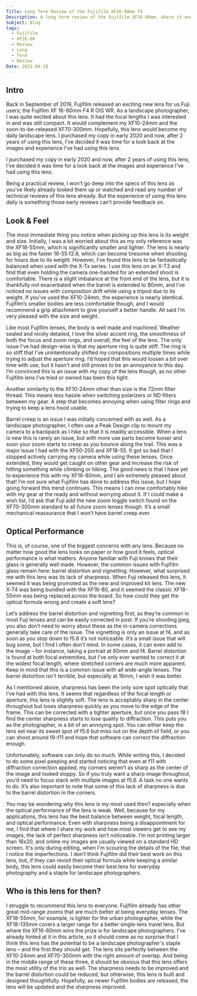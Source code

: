 ```yaml
---
Title: Long Term Review of the Fujifilm XF16-80mm f4
Description: A long term review of the Fujifilm XF16-80mm, where it excels, and where it could improve.
Subject: Blog
tags:
  - Fujifilm
  - XF16-80
  - Review
  - Long
  - Term
  - Review
Date: 2021-04-18
---
```


## Intro

Back in September of 2019, Fujifilm released an exciting new lens for us Fuji users; the Fujifilm XF 16-80mm F4 R OIS WR. As a landscape photographer, I was quite excited about this lens. It had the focal lengths I was interested in and was still compact. It would complement my XF10-24mm and the soon-to-be-released XF70-300mm. Hopefully, this lens would become my daily landscape lens. I purchased my copy in early 2020 and now, after 2 years of using this lens, I’ve decided it was time for a look back at the images and experience I’ve had using this lens.

I purchased my copy in early 2020 and now, after 2 years of using this lens, I’ve decided it was time for a look back at the images and experience I’ve had using this lens.

Being a practical review, I won’t go deep into the specs of this lens as you’ve likely already looked them up or watched and read any number of technical reviews of this lens already. But the experience of using this lens daily is something those early reviews can’t provide feedback on.

## Look & Feel

The most immediate thing you notice when picking up this lens is its weight and size. Initially, I was a bit worried about this as my only reference was the XF18-55mm, which is significantly smaller and lighter. The lens is nearly as big as the faster 16-55 f2.8, which can become tiresome when shooting for hours due to its weight. However, I’ve found this lens to be fantastically balanced when used with the X-Tx series. I use this lens on an X-T3 and find that even holding the camera one-handed for an extended shoot is comfortable. There is a slight imbalance at the front end of the lens, but it is thankfully not exacerbated when the barrel is extended to 80mm, and I’ve noticed no issues with composition drift while using a tripod due to its weight. If you’ve used the XF10-24mm, the experience is nearly identical. Fujifilm’s smaller bodies are less comfortable though, and I would recommend a grip attachment to give yourself a better handle. All said I’m very pleased with the size and weight.

Like most Fujifilm lenses, the body is well made and machined. Weather sealed and nicely detailed, I love the silver accent ring, the smoothness of both the focus and zoom rings, and overall, the feel of the lens. The only issue I’ve had design-wise is that my aperture ring is quite stiff. The ring is so stiff that I’ve unintentionally shifted my compositions multiple times while trying to adjust the aperture ring. I’d hoped that this would loosen a bit over time with use, but it hasn’t and still proves to be an annoyance to this day. I’m convinced this is an issue with my copy of the lens though, as no other Fujifilm lens I’ve tried or owned has been this tight.

Another similarity to the XF10-24mm other than size is the 72mm filter thread. This means less hassle when switching polarizers or ND filters between my gear. A step that becomes annoying when using filter rings and trying to keep a lens hood usable.

Barrel creep is an issue I was initially concerned with as well. As a landscape photographer, I often use a Peak Design clip to mount my camera to a backpack as I hike so that it is readily accessible. When a lens is new this is rarely an issue, but with more use parts become looser and soon your zoom starts to creep as you bounce along the trail. This was a major issue I had with the XF50-200 and XF18-55. It got so bad that I stopped actively carrying my camera while using these lenses. Once extended, they would get caught on other gear and increase the risk of hitting something while climbing or hiking. The good news is that I have yet to experience this with my XF16-80mm, and I am extremely pleased about that! I’m not sure what Fujifilm has done to address this issue, but I hope going forward this trend continues. This means I can now comfortably hike with my gear at the ready and without worrying about it. If I could make a wish list, I’d ask that Fuji add the new zoom toggle switch found on the XF70-300mm standard to all future zoom lenses though. It’s a small mechanical reassurance that I won’t have barrel creep ever.

## Optical Performance

This is, of course, one of the biggest concerns with any lens. Because no matter how good the lens looks on paper or how good it feels, optical performance is what matters. Anyone familiar with Fuji knows that their glass is generally well made. However, the common issues with Fujifilm glass remain here: barrel distortion and vignetting. However, what surprised me with this lens was its lack of sharpness. When Fuji released this lens, it seemed it was being promoted as the new and improved kit lens. The new X-T4 was being bundled with the XF16-80, and it seemed the classic XF18-55mm was being replaced across the board. So how could they get the optical formula wrong and create a soft lens?

Let’s address the barrel distortion and vignetting first, as they’re common in most Fuji lenses and can be easily corrected in post. If you’re shooting jpeg, you also don’t need to worry about these as the in-camera corrections generally take care of the issue. The vignetting is only an issue at f4, and as soon as you stop down to f5.6 it’s not noticeable. It’s a small issue that will bug some, but I find I often don’t mind. In some cases, it can even add to the image – for instance, taking a portrait at 80mm and f4. Barrel distortion is found at both focal extremities, but I’ve only ever wanted to correct it at the widest focal length, where stretched corners are much more apparent. Keep in mind that this is a common issue with all wide-angle lenses. The barrel distortion isn't terrible, but especially at 16mm, I wish it was better.

As I mentioned above, sharpness has been the only sore spot optically that I’ve had with this lens. It seems that regardless of the focal length or aperture, this lens is slightly soft. The lens is acceptably sharp in the center throughout but loses sharpness quickly as you move to the edge of the frame. This can be corrected with a tighter aperture, but once you pass f8 I find the center sharpness starts to lose quality to diffraction. This puts you as the photographer, in a bit of an annoying spot. You can either keep the lens set near its sweet spot of f5.6 but miss out on the depth of field, or you can shoot around f8-f11 and hope that software can correct the diffraction enough.

Unfortunately, software can only do so much. While writing this, I decided to do some pixel peeping and started noticing that even at f11 with diffraction correction applied, my corners weren’t as sharp as the center of the image and looked sloppy. So if you truly want a sharp image throughout, you’d need to focus stack with multiple images at f5.6. A task no one wants to do. It’s also important to note that some of this lack of sharpness is due to the barrel distortion in the corners.

You may be wondering why this lens is my most used then? especially when the optical performance of the lens is weak. Well, because for my applications, this lens has the best balance between weight, focal length, and optical performance. Even with sharpness being a disappointment for me, I find that where I share my work and how most viewers get to see my images, the lack of perfect sharpness isn’t noticeable. I’m not printing larger than 16x20, and online my images are usually viewed on a standard HD screen. It's only during editing, when I'm scouring the details of the file, that I notice the imperfections. I don’t think Fujifilm did their best work on this lens, but, if they can revisit their optical formula while keeping a similar body, this lens could easily become their best lens for everyday photography and a staple for landscape photographers.

## Who is this lens for then?

I struggle to recommend this lens to everyone. Fujifilm already has other great mid-range zooms that are much better at being everyday lenses. The XF18-55mm, for example, is lighter for the urban photographer, while the XF18-135mm covers a larger range for a better single-lens travel lens. But where the XF16-80mm wins the prize is for landscape photographers. I've already hinted at it in this article, so it should come as no surprise that I think this lens has the potential to be a landscape photographer's staple lens – and the first they should get. The lens sits perfectly between the XF10-24mm and XF70-300mm with the right amount of overlap. And being in the middle range of these three, it should be obvious that this lens offers the most utility of the trio as well. The sharpness needs to be improved and the barrel distortion could be reduced, but otherwise, this lens is built and designed thoughtfully. Hopefully, as newer Fujifilm bodies are released, the lens will be updated and the sharpness improved.